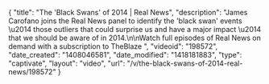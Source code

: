 {
    "title": "The 'Black Swans' of 2014 | Real News",
    "description": "James Carofano joins the Real News panel to identify the 'black swan' events \u2014 those outliers that could surprise us and have a major impact \u2014 that we should be aware of in 2014.\n\nWatch full episodes of Real News on demand with a subscription to TheBlaze ",
    "videoid": "198572",
    "date_created": "1408046581",
    "date_modified": "1418181883",
    "type": "captivate",
    "layout": "video",
    "url": "\/v\/the-black-swans-of-2014-real-news\/198572"
}